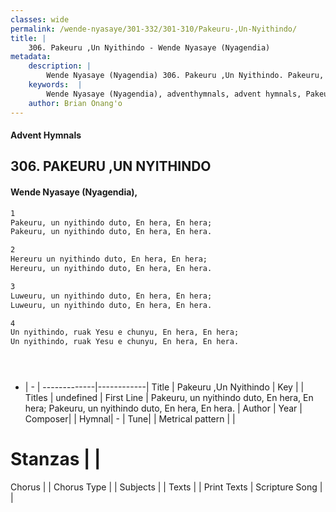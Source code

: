 ```yaml
---
classes: wide
permalink: /wende-nyasaye/301-332/301-310/Pakeuru-,Un-Nyithindo/
title: |
    306. Pakeuru ,Un Nyithindo - Wende Nyasaye (Nyagendia)
metadata:
    description: |
        Wende Nyasaye (Nyagendia) 306. Pakeuru ,Un Nyithindo. Pakeuru, un nyithindo duto, En hera, En hera; Pakeuru, un nyithindo duto, En hera, En hera.  
    keywords:  |
        Wende Nyasaye (Nyagendia), adventhymnals, advent hymnals, Pakeuru ,Un Nyithindo, Pakeuru, un nyithindo duto, En hera, En hera; Pakeuru, un nyithindo duto, En hera, En hera.. 
    author: Brian Onang'o
---
```


#### Advent Hymnals
## 306. PAKEURU ,UN NYITHINDO
####  Wende Nyasaye (Nyagendia),

```txt
1
Pakeuru, un nyithindo duto, En hera, En hera;
Pakeuru, un nyithindo duto, En hera, En hera.

2
Hereuru un nyithindo duto, En hera, En hera;
Hereuru, un nyithindo duto, En hera, En hera.

3
Luweuru, un nyithindo duto, En hera, En hera;
Luweuru, un nyithindo duto, En hera, En hera.

4
Un nyithindo, ruak Yesu e chunyu, En hera, En hera;
Un nyithindo, ruak Yesu e chunyu, En hera, En hera.





```

- |   -  |
-------------|------------|
Title | Pakeuru ,Un Nyithindo |
Key |  |
Titles | undefined |
First Line | Pakeuru, un nyithindo duto, En hera, En hera; Pakeuru, un nyithindo duto, En hera, En hera. |
Author | 
Year | 
Composer| |
Hymnal|  - |
Tune|  |
Metrical pattern | |
# Stanzas |  |
Chorus |  |
Chorus Type |  |
Subjects | |
Texts |  |
Print Texts | 
Scripture Song |  |
    
